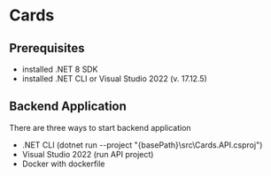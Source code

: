 # Cards

## Prerequisites
- installed .NET 8 SDK
- installed .NET CLI or Visual Studio 2022 (v. 17.12.5)

## Backend Application
There are three ways to start backend application
- .NET CLI (dotnet run --project "{basePath}\src\Cards.API.csproj")
- Visual Studio 2022 (run API project)
- Docker with dockerfile